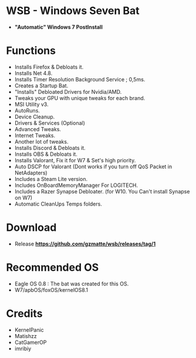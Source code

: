 # WSB - Windows Seven Bat
- **"Automatic" Windows 7 PostInstall**

# Functions
- Installs Firefox & Debloats it.
- Installs Net 4.8.
- Installs Timer Resolution Background Service ; 0,5ms.
- Creates a Startup Bat.
- "Installs" Debloated Drivers for Nvidia/AMD.
- Tweaks your GPU with unique tweaks for each brand.
- MSI Utility v3.
- AutoRuns.
- Device Cleanup.
- Drivers & Services (Optional)
- Advanced Tweaks.
- Internet Tweaks.
- Another lot of tweaks.
- Installs Discord & Debloats it.
- Installs OBS & Debloats it.
- Installs Valorant, Fix it for W7 & Set's high priority.
- Auto DSCP for Valorant (Dont works if you turn off QoS Packet in NetAdapters)
- Includes a Steam Lite version.
- Includes OnBoardMemoryManager For LOGITECH.
- Includes a Razer Synapse Debloater. (for W10. You Can't install Synapse on W7)
- Automatic CleanUps Temps folders.

# Download
- Release
**https://github.com/gzmatte/wsb/releases/tag/1**


# Recommended OS
- Eagle OS 0.8 : The bat was created for this OS.
- W7/apbOS/foxOS/kernelOS8.1

# Credits
- KernelPanic
- Matishzz
- CatGamerOP
- imribiy
